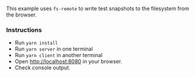 This example uses `fs-remote` to write test snapshots to the filesystem from the browser.

### Instructions

* Run `yarn install`
* Run `yarn server` in one terminal
* Run `yarn client` in another terminal
* Open <http://localhost:8080> in your browser.
* Check console output.
